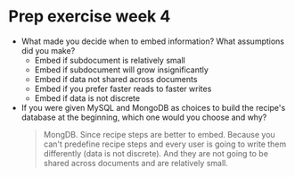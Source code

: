 # Prep exercise week 4

- What made you decide when to embed information? What assumptions did you make?
  - Embed if subdocument is relatively small
  - Embed if subdocument will grow insignificantly
  - Embed if data not shared across documents
  - Embed if you prefer faster reads to faster writes
  - Embed if data is not discrete
- If you were given MySQL and MongoDB as choices to build the recipe's database at the beginning, which one would you choose and why?
    > MongDB. Since recipe steps are better to embed. Because you can't predefine recipe steps and every user is going to write them differently (data is not discrete). And they are not going to be shared across documents and are relatively small.
